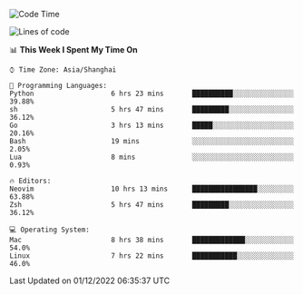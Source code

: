 <!--START_SECTION:waka-->
![Code Time](http://img.shields.io/badge/Code%20Time-1%2C034%20hrs%2026%20mins-blue)

![Lines of code](https://img.shields.io/badge/From%20Hello%20World%20I%27ve%20Written-24%20Thousand%20lines%20of%20code-blue)

📊 **This Week I Spent My Time On** 

```text
⌚︎ Time Zone: Asia/Shanghai

💬 Programming Languages: 
Python                   6 hrs 23 mins       ██████████░░░░░░░░░░░░░░░   39.88% 
sh                       5 hrs 47 mins       █████████░░░░░░░░░░░░░░░░   36.12% 
Go                       3 hrs 13 mins       █████░░░░░░░░░░░░░░░░░░░░   20.16% 
Bash                     19 mins             ░░░░░░░░░░░░░░░░░░░░░░░░░   2.05% 
Lua                      8 mins              ░░░░░░░░░░░░░░░░░░░░░░░░░   0.93%

🔥 Editors: 
Neovim                   10 hrs 13 mins      ████████████████░░░░░░░░░   63.88% 
Zsh                      5 hrs 47 mins       █████████░░░░░░░░░░░░░░░░   36.12%

💻 Operating System: 
Mac                      8 hrs 38 mins       █████████████░░░░░░░░░░░░   54.0% 
Linux                    7 hrs 22 mins       ███████████░░░░░░░░░░░░░░   46.0%

```


 Last Updated on 01/12/2022 06:35:37 UTC
<!--END_SECTION:waka-->
